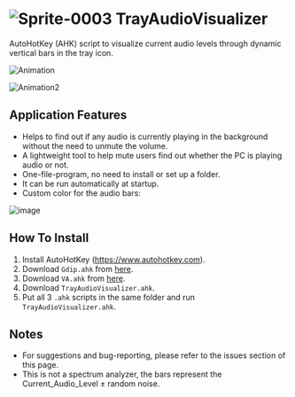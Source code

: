 
# ![Sprite-0003](https://user-images.githubusercontent.com/41299807/179816059-ee64df15-9f64-4798-b268-62bbf79e1376.png) TrayAudioVisualizer
AutoHotKey (AHK) script to visualize current audio levels through dynamic vertical bars in the tray icon.

![Animation](https://user-images.githubusercontent.com/41299807/179812864-d4cb2667-3def-4435-8302-82d6bafc95b8.gif)

![Animation2](https://user-images.githubusercontent.com/41299807/179813181-9edc23e3-dc02-4ae0-b78b-920e1bc1cec8.gif)

## Application Features
- Helps to find out if any audio is currently playing in the background without the need to unmute the volume.
- A lightweight tool to help mute users find out whether the PC is playing audio or not.
- One-file-program, no need to install or set up a folder.
- It can be run automatically at startup.
- Custom color for the audio bars:

![image](https://user-images.githubusercontent.com/41299807/179814079-ca57247a-5509-4bb5-9af5-5ffeaff920cb.png)


## How To Install
1. Install AutoHotKey (https://www.autohotkey.com).
2. Download `Gdip.ahk` from [here](https://github.com/tariqporter/Gdip/blob/master/Gdip.ahk).
2. Download `VA.ahk` from [here](https://github.com/SaifAqqad/VA.ahk/blob/master/VA.ahk).
4. Download `TrayAudioVisualizer.ahk`.
5. Put all 3 `.ahk` scripts in the same folder and run `TrayAudioVisualizer.ahk`.

## Notes
- For suggestions and bug-reporting, please refer to the issues section of this page.
- This is not a spectrum analyzer, the bars represent the Current_Audio_Level $\pm$ random noise.
